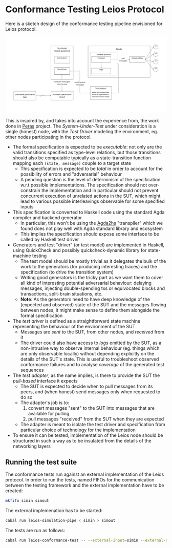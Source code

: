 # Conformance Testing Leios Protocol

Here is a sketch design of the conformance testing pipeline envisioned for Leios protocol.

![](conformance-testing-pipeline.jpg)

This is inspired by, and takes into account the experience from, the work done in [Peras](https://github.com/input-output-hk/peras-design) project. The _System-Under-Test_ under consideration is a single (honest) node, with the _Test Driver_ modeling the environment, eg. other nodes participating in the protocol.

* The formal specification is expected to be _executable_: not only are the valid transitions specified as type-level relations, but those transitions should also be computable typically as a state-transition function mapping each `(state, message)` couple to a target state
  * This specification is expected to be _total_ in order to account for the possibility of errors and "adversarial" behaviour
  * A pending question is the level of determinism of the specification w.r.t possible implementations. The specification should not over-constrain the implementation and in particular should not prevent concurrent execution of unrelated actions in the SUT, which might lead to various possible interleavings observable for some specified inputs
* This specification is converted to Haskell code using the standard Agda compiler and backend generator
  * In particular, this won't be using the [Agda2hs]() "transpiler" which we found does not play well with Agda standard library and ecosystem
  * This implies the specification should expose some interface to be called by Haskell test driver
* Generators and test "driver" (or test model) are implemented in Haskell, using QuickCheck and possibly quickcheck-dynamic library for state-machine testing
  * The test model should be mostly trivial as it delegates the bulk of the work to the generators (for producing interesting traces) and the specification (to drive the transition system)
  * Writing good generators is the tricky part as we want them to cover all kind of interesting potential adversarial behaviour: delaying messages, injecting double-spending txs or equivocated blocks and transactions, split-brain situations, etc.
  * **Note**: As the generators need to have deep knowledge of the (expected and observed) state of the SUT and the messages flowing between nodes, it might make sense to define them alongside the formal specification
* The _test driver_ is defined as a straightforward state machine representing the behaviour of the environment of the SUT
  * Messages are _sent_ to the SUT, from other nodes, and _received_ from it
  * The driver could also have access to _logs_ emitted by the SUT, as a non-intrusive way to observe internal behaviour (eg. things which are only observable locally) without depending explicitly on the details of the SUT's state. This is useful to troubleshoot observed conformance failures and to analyse _coverage_ of the generated test sequences
* The _test adapter_, as the name implies, is there to provide the SUT the _pull-based_ interface it expects
  * The SUT is expected to decide when to pull messages from its peers, and (when honest) send messages only when requested to do so
  * The adapter's job is to:
    1. convert messages "sent" to the SUT into messages that are available for pulling
    2. pull messages "received" from the SUT when they are expected
  * The adapter is meant to isolate the test driver and specification from particular choice of technology for the implementation
* To ensure it can be tested, implementation of the Leios node should be structured in such a way as to be insulated from the details of the networking layers

## Running the test suite

The conformance tests run against an external implementation of the Leios protocol. In order to run the tests, named FIFOs for the communication between the testing framework and the external implementation have to be created:
```bash
mkfifo simin simout
```
The external implemenation has to be started:
```bash
cabal run leios-simulation-pipe < simin > simout
```
The tests are run as follows:
```bash
cabal run leios-conformance-test -- --external-input=simin --external-output=simout
```
